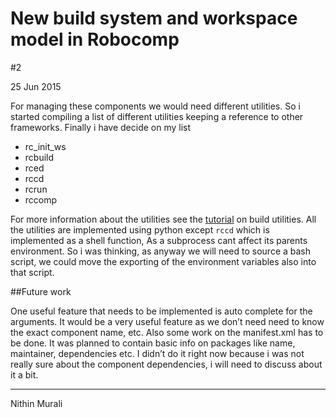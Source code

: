 # New build system and workspace model in Robocomp

#2

25 Jun 2015

For managing these components we would need different utilities. So i started compiling a list of different utilities keeping a reference to other frameworks. Finally i have decide on my list

*   rc_init_ws
*   rcbuild
*   rced
*   rccd
*   rcrun
*   rccomp

For more information about the utilities see the [tutorial](http://robocomp.github.io/website/2015/06/26/nithin6.html) on build utilities. All the utilities are implemented using python except `rccd` which is implemented as a shell function, As a subprocess cant affect its parents environment. So i was thinking, as anyway we will need to source a bash script, we could move the exporting of the environment variables also into that script.

##Future work

One useful feature that needs to be implemented is auto complete for the arguments. It would be a very useful feature as we don’t need need to know the exact component name, etc. Also some work on the manifest.xml has to be done. It was planned to contain basic info on packages like name, maintainer, dependencies etc. I didn’t do it right now because i was not really sure about the component dependencies, i will need to discuss about it a bit.

* * *

Nithin Murali